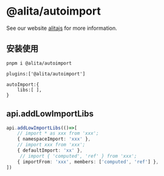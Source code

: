 # @alita/autoimport

See our website [alitajs](https://alitajs.com) for more information.

## 安装使用 

```
pnpm i @alita/autoimport

plugins:['@alita/autoimport']

autoImport:{
    libs:[ ],
}
```

## api.addLowImportLibs


```ts
api.addLowImportLibs(()=>[
    // import * as xxx from 'xxx';
    { namespaceImport: 'xxx' },
    // import xxx from 'xxx';
    { defaultImport: 'xx' },
     // import { 'computed', 'ref' } from 'xxx';
    { importFrom: 'xxx', members: ['computed', 'ref'] },
])
```


